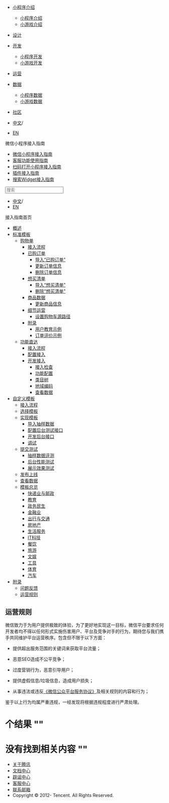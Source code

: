 <div class="book with-summary">

<div class="head">

<div class="head_box">

# [](javascript:; "_('微信公众平台 小程序')")

<div class="header_ctrls">

*   [小程序介绍](javascript:;)
    *   [小程序介绍](https://developers.weixin.qq.com/miniprogram/introduction/index.html?t=18111219)
    *   [小游戏介绍](https://developers.weixin.qq.com/minigame/introduction/index.html?t=18111219)
*   [设计](https://developers.weixin.qq.com/miniprogram/design/index.html?t=18111219)
*   [开发](javascript:;)
    *   [小程序开发](https://developers.weixin.qq.com/miniprogram/dev/index.html?t=18111219)
    *   [小游戏开发](https://developers.weixin.qq.com/minigame/dev/index.html?t=18111219)
*   [运营](https://developers.weixin.qq.com/miniprogram/product/index.html?t=18111219)
*   [数据](javascript:;)
    *   [小程序数据](https://developers.weixin.qq.com/miniprogram/analysis/index.html?t=18111219)
    *   [小游戏数据](https://developers.weixin.qq.com/minigame/analysis/index.html?t=18111219)
*   [社区](https://developers.weixin.qq.com/)

*   [中文](https://developers.weixin.qq.com/miniprogram/introduction/widget/appendix/rule.html?t=18111219)<span class="split-line">/</span>
*   [EN](https://developers.weixin.qq.com/miniprogram/en/introduction/widget/appendix/rule.html?t=18111219)

</div>

</div>

</div>

<div class="sub_nav_box">

<div class="sub_nav_inner">

<div class="book-summary-opr" id="js-book-summary-opr"><a class="book-summary-btn"></a></div>

<div class="top_sub_nav">

<div class="top_title_wap"><span class="icon_title icon_doc"></span>

微信小程序接入指南

</div>

*   [微信小程序接入指南](../../)
*   [客服功能使用指南](../../custom.html)
*   [扫码打开小程序接入指南](../../qrcode.html)
*   [插件接入指南](../../plugin.html)
*   [搜索Widget接入指南](../)

</div>

<div id="book-search-input" role="search">

<form><label for="search-input" class="search-icon" id="js-search-icon"></label><input type="text" id="search-input" name="search-input" placeholder="搜索"> </form>

</div>

*   [中文](https://developers.weixin.qq.com/miniprogram/introduction/widget/appendix/rule.html?t=18111219)<span class="split-line">/</span>
*   [EN](https://developers.weixin.qq.com/miniprogram/en/introduction/widget/appendix/rule.html?t=18111219)

</div>

</div>

<div class="book-summary">

<div class="book-summary-home" id="js-summary-home"><a><span class="icon_home_s icon_doc"></span><span class="s_title_2">接入指南首页</span></a></div>

<nav role="navigation">

*   [概述](../)
*   [标准模板](../)
    *   [购物单](../order/)
        *   [接入流程](../order/guide/guide.html)
        *   [已购订单](../order/quickstart/orderlist/import.html)
            *   [导入“已购订单”](../order/quickstart/orderlist/import.html)
            *   [更新订单信息](../order/quickstart/orderlist/update.html)
            *   [删除订单信息](../order/quickstart/orderlist/delete.html)
        *   [想买清单](../order/quickstart/cartlist/import.html)
            *   [导入“想买清单”](../order/quickstart/cartlist/import.html)
            *   [删除“想买清单”](../order/quickstart/cartlist/delete.html)
        *   [商品数据](../order/quickstart/goods/update.html)
            *   [更新商品信息](../order/quickstart/goods/update.html)
        *   [细节运营](../order/quickstart/manage/shoppingcart_path.html)
            *   [设置购物车源路径](../order/quickstart/manage/shoppingcart_path.html)
        *   [附录](../order/quickstart/example/userteach.html)
            *   [用户教育示例](../order/quickstart/example/userteach.html)
            *   [订单评价示例](../order/quickstart/example/ordercomment.html)
    *   [功能直达](../func-widget/)
        *   [接入流程](../func-widget/guide/overview.html)
        *   [配置接入](../func-widget/guide/)
        *   [开发接入](../func-widget/quickstart/)
            *   [接入检查](../func-widget/quickstart/apply.html)
            *   [功能配置](../func-widget/quickstart/submit.html)
            *   [类目树](../func-widget/quickstart/category.html)
            *   [地域编码](../func-widget/quickstart/citycode.html)
            *   [查看数据](../func-widget/quickstart/data.html)
*   [自定义模板](../custom/)
    *   [接入流程](../custom/guide/overview.html)
    *   [选择模板](../custom/quickstart/apply/pick.html)
    *   [实现模板](../custom/quickstart/implement/)
        *   [导入抽样数据](../custom/quickstart/implement/import/)
        *   [配置后台测试接口](../custom/quickstart/implement/testconfig.html)
        *   [开发后台接口](../custom/quickstart/implement/server/overview.html)
        *   [调试](../custom/quickstart/implement/debug.html)
    *   [提交测试](../custom/quickstart/test/)
        *   [抽样数据评测](../custom/quickstart/test/datatest.html)
        *   [后台性能测试](../custom/quickstart/test/stresstest.html)
        *   [展示效果测试](../custom/quickstart/test/uitest.html)
    *   [发布上线](../custom/quickstart/release.html)
    *   [查看数据](../custom/quickstart/dataview/)
    *   [模板总览](../template/custom.html)
        *   [快递业与邮政](../template/class/1.html)
        *   [教育](../template/class/8.html)
        *   [政务民生](../template/class/52.html)
        *   [金融业](../template/class/99.html)
        *   [出行与交通](../template/class/110.html)
        *   [房地产](../template/class/135.html)
        *   [生活服务](../template/class/150.html)
        *   [IT科技](../template/class/210.html)
        *   [餐饮](../template/class/220.html)
        *   [旅游](../template/class/231.html)
        *   [文娱](../template/class/275.html)
        *   [工具](../template/class/287.html)
        *   [体育](../template/class/674.html)
        *   [汽车](../template/class/882.html)
*   [附录](./feedback.html)
    *   [问题反馈](./feedback.html)
    *   [运营规则](./rule.html)

</nav>

</div>

<div class="book-body">

<div class="body-inner">

<div class="page-wrapper" tabindex="-1" role="main">

<div class="page-inner">

<div id="book-search-results">

<div class="search-noresults">

<section class="normal markdown-section">

# 运营规则

微信致力于为用户提供极致的体验，为了更好地实现这一目标，微信平台要求任何开发者均不得以任何形式实施伤害用户、平台及竞争对手的行为，期待您与我们携手共同维护平台运营秩序。包含但不限于以下方面：

*   提供超出服务范围的关键词来获取平台流量；

*   恶意SEO造成不公平竞争；

*   过度营销行为，恶意引导用户；

*   提供虚假信息/垃圾信息，造成用户损失；

*   从事违法或违反[《微信公众平台服务协议》](https://mp.weixin.qq.com/cgi-bin/announce?action=getannouncement&key=1503979103&version=1&lang=zh_CN&platform=2)及相关规则的内容和行为；

鉴于以上行为均属严重违规，一经发现将根据违规程度进行严肃处理。

</section>

</div>

<div class="search-results">

<div class="has-results">

# <span class="search-results-count"></span>个结果 "<span class="search-query"></span>"

</div>

<div class="no-results">

# 没有找到相关内容 "<span class="search-query"></span>"

</div>

</div>

</div>

</div>

</div>

<div class="foot" id="footer">

*   [关于腾讯](https://www.tencent.com/)
*   [文档中心](https://developers.weixin.qq.com/miniprogram/introduction/index.html)
*   [辟谣中心](https://mp.weixin.qq.com/cgi-bin/opshowpage?action=dispelinfo)
*   [客服中心](https://kf.qq.com/product/wx_xcx.html)
*   [联系邮箱](mailto:weixinmp@qq.com)
*   Copyright © 2012-<span id="s_copyright_year"></span> Tencent. All Rights Reserved.

</div>

</div>

[](./feedback.html)</div>

</div>